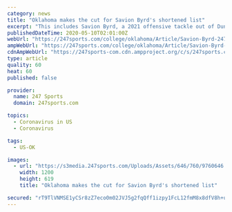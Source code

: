 ```yaml
---
category: news
title: "Oklahoma makes the cut for Savion Byrd's shortened list"
excerpt: "This includes Savion Byrd, a 2021 offensive tackle out of Duncanville, Texas. The lineman released a shorted list of 14 schools, including the Oklahoma Sooners. Joining the Crimson and Cream were programs like Ohio State,"
publishedDateTime: 2020-05-10T02:01:00Z
webUrl: "https://247sports.com/college/oklahoma/Article/Savion-Byrd-247-OU-Football-Recruiting-2021-Oklahoma-Sooners-Offers-146991779/"
ampWebUrl: "https://247sports.com/college/oklahoma/Article/Savion-Byrd-247-OU-Football-Recruiting-2021-Oklahoma-Sooners-Offers-146991779/Amp/"
cdnAmpWebUrl: "https://247sports-com.cdn.ampproject.org/c/s/247sports.com/college/oklahoma/Article/Savion-Byrd-247-OU-Football-Recruiting-2021-Oklahoma-Sooners-Offers-146991779/Amp/"
type: article
quality: 60
heat: 60
published: false

provider:
  name: 247 Sports
  domain: 247sports.com

topics:
  - Coronavirus in US
  - Coronavirus

tags:
  - US-OK

images:
  - url: "https://s3media.247sports.com/Uploads/Assets/646/760/9760646.jpeg"
    width: 1200
    height: 619
    title: "Oklahoma makes the cut for Savion Byrd's shortened list"

secured: "rT9TlVNMSE1yCSr8zZ7eco0m02JVJ5g2fqQff1izpy1FcL12fmM8x8dfV8h+uRcr0EdWdIHbF28emaOAWOnZ5LkmnnCXy/l2+eTT2YjhA7h6c0yoB9kDAv9PhHCL9AU8IGsDdSbtI64NR8DnUTW6FXMCdOql74C+8Y7rNR3gbgGzWp6ScK7/PsP3eQeMHLYI0g9IPw4M/u4mjcYLXBNp2pQE5RByWbY/Y1qk14Bf0DX7JVFuSNwRDOZbxc8p4ZTN0OXzfdLa3Ya1osH5EgNTFVGio3aESFSG5zuMQoCt8P5TdYl2tTf2VPCCLuZ12zXF;izflKtDWLvxqJ+/xfFRQBQ=="
---
```


